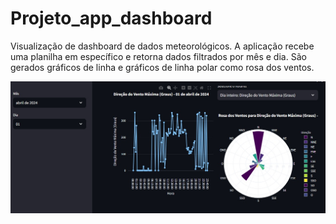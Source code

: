 # Projeto_app_dashboard
 Visualização de dashboard de dados meteorológicos. A aplicação recebe uma planilha em específico e retorna dados filtrados por mês e dia. São gerados gráficos de linha e gráficos de linha polar como rosa dos ventos.

<img src="/exemplo.jpg">
